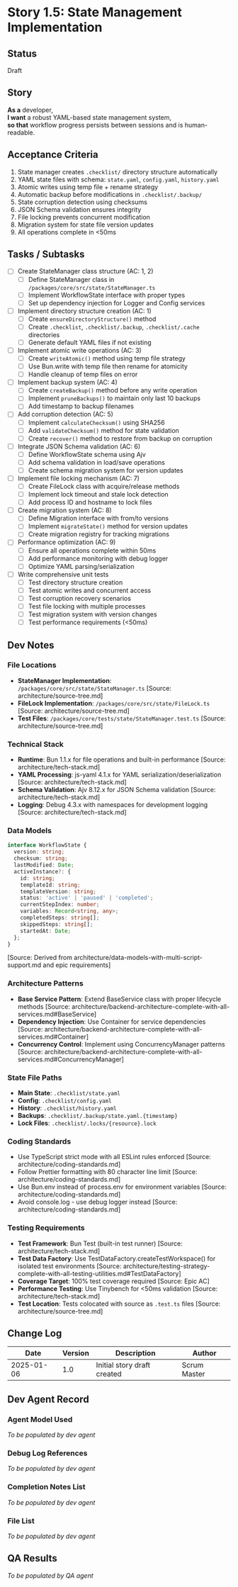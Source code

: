 # Story 1.5: State Management Implementation

## Status

Draft

## Story

**As a** developer,  
**I want** a robust YAML-based state management system,  
**so that** workflow progress persists between sessions and is human-readable.

## Acceptance Criteria

1. State manager creates `.checklist/` directory structure automatically
2. YAML state files with schema: `state.yaml`, `config.yaml`, `history.yaml`
3. Atomic writes using temp file + rename strategy
4. Automatic backup before modifications in `.checklist/.backup/`
5. State corruption detection using checksums
6. JSON Schema validation ensures integrity
7. File locking prevents concurrent modification
8. Migration system for state file version updates
9. All operations complete in <50ms

## Tasks / Subtasks

- [ ] Create StateManager class structure (AC: 1, 2)
  - [ ] Define StateManager class in `/packages/core/src/state/StateManager.ts`
  - [ ] Implement WorkflowState interface with proper types
  - [ ] Set up dependency injection for Logger and Config services
- [ ] Implement directory structure creation (AC: 1)
  - [ ] Create `ensureDirectoryStructure()` method
  - [ ] Create `.checklist`, `.checklist/.backup`, `.checklist/.cache` directories
  - [ ] Generate default YAML files if not existing
- [ ] Implement atomic write operations (AC: 3)
  - [ ] Create `writeAtomic()` method using temp file strategy
  - [ ] Use Bun.write with temp file then rename for atomicity
  - [ ] Handle cleanup of temp files on error
- [ ] Implement backup system (AC: 4)
  - [ ] Create `createBackup()` method before any write operation
  - [ ] Implement `pruneBackups()` to maintain only last 10 backups
  - [ ] Add timestamp to backup filenames
- [ ] Add corruption detection (AC: 5)
  - [ ] Implement `calculateChecksum()` using SHA256
  - [ ] Add `validateChecksum()` method for state validation
  - [ ] Create `recover()` method to restore from backup on corruption
- [ ] Integrate JSON Schema validation (AC: 6)
  - [ ] Define WorkflowState schema using Ajv
  - [ ] Add schema validation in load/save operations
  - [ ] Create schema migration system for version updates
- [ ] Implement file locking mechanism (AC: 7)
  - [ ] Create FileLock class with acquire/release methods
  - [ ] Implement lock timeout and stale lock detection
  - [ ] Add process ID and hostname to lock files
- [ ] Create migration system (AC: 8)
  - [ ] Define Migration interface with from/to versions
  - [ ] Implement `migrateState()` method for version updates
  - [ ] Create migration registry for tracking migrations
- [ ] Performance optimization (AC: 9)
  - [ ] Ensure all operations complete within 50ms
  - [ ] Add performance monitoring with debug logger
  - [ ] Optimize YAML parsing/serialization
- [ ] Write comprehensive unit tests
  - [ ] Test directory structure creation
  - [ ] Test atomic writes and concurrent access
  - [ ] Test corruption recovery scenarios
  - [ ] Test file locking with multiple processes
  - [ ] Test migration system with version changes
  - [ ] Test performance requirements (<50ms)

## Dev Notes

### File Locations
- **StateManager Implementation**: `/packages/core/src/state/StateManager.ts` [Source: architecture/source-tree.md]
- **FileLock Implementation**: `/packages/core/src/state/FileLock.ts` [Source: architecture/source-tree.md]
- **Test Files**: `/packages/core/tests/state/StateManager.test.ts` [Source: architecture/source-tree.md]

### Technical Stack
- **Runtime**: Bun 1.1.x for file operations and built-in performance [Source: architecture/tech-stack.md]
- **YAML Processing**: js-yaml 4.1.x for YAML serialization/deserialization [Source: architecture/tech-stack.md]
- **Schema Validation**: Ajv 8.12.x for JSON Schema validation [Source: architecture/tech-stack.md]
- **Logging**: Debug 4.3.x with namespaces for development logging [Source: architecture/tech-stack.md]

### Data Models
```typescript
interface WorkflowState {
  version: string;
  checksum: string;
  lastModified: Date;
  activeInstance?: {
    id: string;
    templateId: string;
    templateVersion: string;
    status: 'active' | 'paused' | 'completed';
    currentStepIndex: number;
    variables: Record<string, any>;
    completedSteps: string[];
    skippedSteps: string[];
    startedAt: Date;
  };
}
```
[Source: Derived from architecture/data-models-with-multi-script-support.md and epic requirements]

### Architecture Patterns
- **Base Service Pattern**: Extend BaseService class with proper lifecycle methods [Source: architecture/backend-architecture-complete-with-all-services.md#BaseService]
- **Dependency Injection**: Use Container for service dependencies [Source: architecture/backend-architecture-complete-with-all-services.md#Container]
- **Concurrency Control**: Implement using ConcurrencyManager patterns [Source: architecture/backend-architecture-complete-with-all-services.md#ConcurrencyManager]

### State File Paths
- **Main State**: `.checklist/state.yaml`
- **Config**: `.checklist/config.yaml`
- **History**: `.checklist/history.yaml`
- **Backups**: `.checklist/.backup/state.yaml.{timestamp}`
- **Lock Files**: `.checklist/.locks/{resource}.lock`

### Coding Standards
- Use TypeScript strict mode with all ESLint rules enforced [Source: architecture/coding-standards.md]
- Follow Prettier formatting with 80 character line limit [Source: architecture/coding-standards.md]
- Use Bun.env instead of process.env for environment variables [Source: architecture/coding-standards.md]
- Avoid console.log - use debug logger instead [Source: architecture/coding-standards.md]

### Testing Requirements
- **Test Framework**: Bun Test (built-in test runner) [Source: architecture/tech-stack.md]
- **Test Data Factory**: Use TestDataFactory.createTestWorkspace() for isolated test environments [Source: architecture/testing-strategy-complete-with-all-testing-utilities.md#TestDataFactory]
- **Coverage Target**: 100% test coverage required [Source: Epic AC]
- **Performance Testing**: Use Tinybench for <50ms validation [Source: architecture/tech-stack.md]
- **Test Location**: Tests colocated with source as `.test.ts` files [Source: architecture/source-tree.md]

## Change Log

| Date | Version | Description | Author |
|------|---------|-------------|---------|
| 2025-01-06 | 1.0 | Initial story draft created | Scrum Master |

## Dev Agent Record

### Agent Model Used
_To be populated by dev agent_

### Debug Log References
_To be populated by dev agent_

### Completion Notes List
_To be populated by dev agent_

### File List
_To be populated by dev agent_

## QA Results
_To be populated by QA agent_